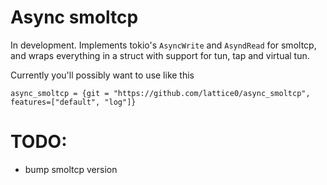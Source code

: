 # Async smoltcp

In development. Implements tokio's `AsyncWrite` and `AsyndRead` for smoltcp, and wraps everything in a struct with support for tun, tap and virtual tun. 

Currently you'll possibly want to use like this

`async_smoltcp = {git = "https://github.com/lattice0/async_smoltcp", features=["default", "log"]}`

# TODO: 

- bump smoltcp version 
